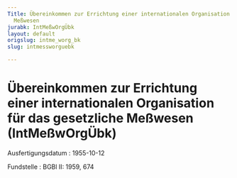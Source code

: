 ```yaml
---
Title: Übereinkommen zur Errichtung einer internationalen Organisation für das gesetzliche
  Meßwesen
jurabk: IntMeßwOrgÜbk
layout: default
origslug: intme_worg_bk
slug: intmessworguebk

---
```


# Übereinkommen zur Errichtung einer internationalen Organisation für das gesetzliche Meßwesen (IntMeßwOrgÜbk)

Ausfertigungsdatum
:   1955-10-12

Fundstelle
:   BGBl II: 1959, 674

